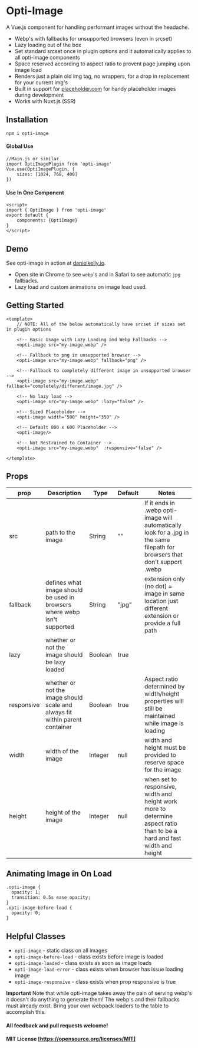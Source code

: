 # Opti-Image
A Vue.js component for handling performant images without the headache.
* Webp's with fallbacks for unsupported browsers (even in srcset)
* Lazy loading out of the box
* Set standard srcset once in plugin options and it automatically applies to all opti-image components
* Space reserved according to aspect ratio to prevent page jumping upon image load
* Renders just a plain old img tag, no wrappers, for a drop in replacement for your current img's
* Built in support for [placeholder.com](https://placeholder.com/?ref=opti-image) for handy placeholder images during development
* Works with Nuxt.js (SSR)

## Installation
```
npm i opti-image
```

#### Global Use
```
//Main.js or similar
import OptiImagePlugin from 'opti-image'
Vue.use(OptiImagePlugin, {
    sizes: [1024, 768, 400]
})
```
#### Use In One Component
```
<script>
import { OptiImage } from 'opti-image'
export default {
    components: {OptiImage}
}
</script> 
```

## Demo
See opti-image in action at [danielkelly.io](https://danielkelly.io?utm_medium=opti-image). 
* Open site in Chrome to see `webp`'s and in Safari to see automatic `jpg` fallbacks.
* Lazy load and custom animations on image load used. 

## Getting Started

```
<template>
    // NOTE: All of the below automatically have srcset if sizes set in plugin options
    
    <!-- Basic Usage with Lazy Loading and Webp Fallbacks -->
    <opti-image src="my-image.webp" />
    
    <!-- Fallback to png in unsupported browser -->
    <opti-image src="my-image.webp" fallback="png" />
     
    <!-- Fallback to completely different image in unsupported browser -->
    <opti-image src="my-image.webp" fallback="completely/different/image.jpg" />
    
    <!-- No lazy load -->
    <opti-image src="my-image.webp" :lazy="false" />
    
    <!-- Sized Placeholder -->
    <opti-image width="500" height="350" />
    
    <!-- Default 800 x 600 Placeholder -->
    <opti-image/>  
    
    <!-- Not Restrained to Container -->
    <opti-image src="my-image.webp"  :responsive="false" />

</template>
```

## Props
| prop | Description | Type | Default | Notes |
|------------|------------------------------------------------------------------------------|---------|---------|-------------------------------------------------------------------------------------------------------------------------------|
| src | path to the image | String | "" | If it ends in .webp opti-image will automatically look for a .jpg in the same filepath for browsers that don't support .webp |
| fallback | defines what image should be used in browsers where webp isn't supported | String | "jpg" | extension only (no dot) = image in same location just different extension or provide a full path |
| lazy | whether or not the image should be lazy loaded | Boolean | true |  |
| responsive | whether or not the image should scale and always fit within parent container | Boolean | true | Aspect ratio determined by width/height properties will still be maintained while image is loading |
| width | width of the image | Integer | null | width and height must be provided to reserve space for the image |
| height | height of the image | Integer | null | when set to responsive, width and height work more to determine aspect ratio than to be a hard and fast width and height |

## Animating Image in On Load
```
.opti-image {
  opacity: 1;
  transition: 0.5s ease opacity;
}
.opti-image-before-load {
  opacity: 0;
}
```

## Helpful Classes
* `opti-image` - static class on all <opti-image> images
* `opti-image-before-load` - class exists before image is loaded
* `opti-image-loaded` - class exists as soon as image loads
* `opti-image-load-error` - class exists when browser has issue loading image
* `opti-image-responsive` - class exists when prop responsive is true

**Important** Note that while opti-image takes away the pain of serving webp's it doesn't do anything to generate them! The webp's and their fallbacks must already exist. Bring your own webpack loaders to the table to accomplish this.

#### All feedback and pull requests welcome!

#### MIT License [https://opensource.org/licenses/MIT]

